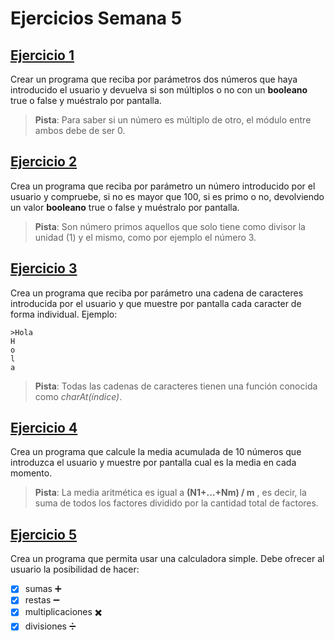 # Ejercicios Semana 5

## [Ejercicio 1](src/com/ejercicios/Ejercicio1.java)
Crear un programa que reciba por parámetros dos números que haya introducido el usuario y devuelva si son múltiplos o no con un **booleano** true o false y muéstralo por pantalla.
> **Pista**: Para saber si un número es múltiplo de otro, el módulo entre ambos debe de ser 0.

## [Ejercicio 2](src/com/ejercicios/Ejercicio2.java)
Crea un programa que reciba por parámetro un número introducido por el usuario y compruebe, si no es mayor que 100, si es primo o no, devolviendo un valor **booleano** true o false y muéstralo por pantalla.
> **Pista**: Son número primos aquellos que solo tiene como divisor la unidad (1) y el mismo, como por ejemplo el número 3.

## [Ejercicio 3](src/com/ejercicios/Ejercicio3.java)
Crea un programa que reciba por parámetro una cadena de caracteres introducida por el usuario y que muestre por pantalla cada caracter de forma individual.
Ejemplo:
```
>Hola
H
o
l
a
```
> **Pista**: Todas las cadenas de caracteres tienen una función conocida como _charAt(índice)_.

## [Ejercicio 4](src/com/ejercicios/Ejercicio4.java)
Crea un programa que calcule la media acumulada de 10 números que introduzca el usuario y muestre por pantalla cual es la media en cada momento.
> **Pista**: La media aritmética es igual a **(N1+...+Nm) / m** , es decir, la suma de todos los factores dividido por la cantidad total de factores.

## [Ejercicio 5](src/com/ejercicios/Ejercicio5.java)
Crea un programa que permita usar una calculadora simple. Debe ofrecer al usuario la posibilidad de hacer:
- [x] sumas :heavy_plus_sign:	
- [x] restas :heavy_minus_sign:	
- [x] multiplicaciones :heavy_multiplication_x:	
- [x] divisiones :heavy_division_sign:	
